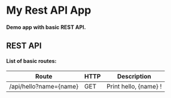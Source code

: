  # My Rest API App

  #### Demo app with basic REST API.

  ## REST API

  #### List of basic routes:

 |           Route        | HTTP|      Description     |
 |------------------------|-----|----------------------|
 | /api/hello?name={name} | GET | Print hello, {name} !|
